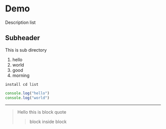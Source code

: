 # Demo

Description list


## Subheader

This is sub directory

1. hello
  1. world
2. good
3. morning


`install cd list`

```js
console.log("hello")
console.log("world") 
```
---

> Hello this is block quote
>   >
>> block inside block

